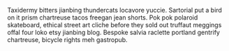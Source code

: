 Taxidermy bitters jianbing thundercats locavore yuccie. Sartorial put a bird on it prism chartreuse tacos freegan jean shorts. Pok pok polaroid skateboard, ethical street art cliche before they sold out truffaut meggings offal four loko etsy jianbing blog. Bespoke salvia raclette portland gentrify chartreuse, bicycle rights meh gastropub.